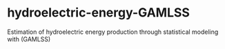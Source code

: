 # hydroelectric-energy-GAMLSS
Estimation of hydroelectric energy production through statistical modeling with (GAMLSS)
